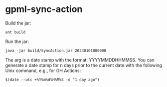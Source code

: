 # gpml-sync-action

Build the jar:
```
ant build
```

Run the jar:
```
java -jar build/SyncAction.jar 20230101000000
```

The arg is a date stamp with the format: YYYYMMDDHHMMSS. You can generate a date stamp for n days prior to the current date with the following Unix command, e.g., for GH Actions:
```
$(date --utc +%Y%m%d%H%M%S -d "1 day ago")
```
